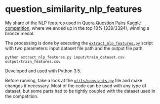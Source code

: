 # question_similarity_nlp_features

My share of the NLP features used in 
[Quora Question Pairs Kaggle competition](https://www.kaggle.com/c/quora-question-pairs),
where we ended up in the top 10% (339/3394), winning a bronze medal.

The processing is done by executing the
[`extract_nlp_features.py`](https://github.com/mbekavac/question_similarity_nlp_features/blob/master/extract_nlp_features.py)
script with two parameters: input dataset file path and the output file path.

```
python extract_nlp_features.py input/train_dataset.csv output/train_features.csv
```

Developed and used with Python 3.5.

Before running, take a look at the
[`utils/constants.py`](https://github.com/mbekavac/question_similarity_nlp_features/blob/master/utils/constants.py)
file and make changes if necessary.
Most of the code can be used with any type of dataset, but some parts had to be tightly coupled with the dataset used
in the competition.

